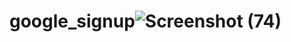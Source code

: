 # google_signup![Screenshot (74)](https://github.com/yasaswini2005/google_signup/assets/139364347/bd9c5d2e-b817-4e60-bb73-0127148d582d)
